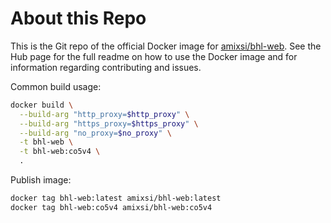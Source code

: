 # About this Repo

This is the Git repo of the official Docker image for [amixsi/bhl-web](https://hub.docker.com/r/amixsi/bhl-web/).
See the Hub page for the full readme on how to use the Docker image and for information regarding contributing and issues.

Common build usage:

```bash
docker build \
  --build-arg "http_proxy=$http_proxy" \
  --build-arg "https_proxy=$https_proxy" \
  --build-arg "no_proxy=$no_proxy" \
  -t bhl-web \
  -t bhl-web:co5v4 \
  .
```

Publish image:

```bash
docker tag bhl-web:latest amixsi/bhl-web:latest
docker tag bhl-web:co5v4 amixsi/bhl-web:co5v4
```
